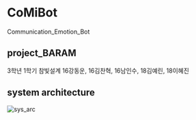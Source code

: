 # CoMiBot
Communication_Emotion_Bot


## project_BARAM

3학년 1학기 참빛설계
16강동운, 16김찬혁, 16남인수, 18김예린, 18이혜진


## system architecture

![sys_arc](https://user-images.githubusercontent.com/52673977/73717132-40538480-475c-11ea-8513-fb641a1aa128.png)
